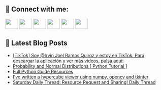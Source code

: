 ## 🔎 Connect with me:
[<img height="32" width="40" src="https://cdn.jsdelivr.net/npm/simple-icons@v5/icons/telegram.svg" />](https://t.me/bullbesh)
[<img height="32" width="40" src="https://cdn.jsdelivr.net/npm/simple-icons@v5/icons/vk.svg" />](https://vk.com/bullbesh)
[<img height="32" width="40" src="https://cdn.jsdelivr.net/npm/simple-icons@v5/icons/twitter.svg" />](https://twitter.com/bullbesh1)
[<img height="32" width="40" src="https://cdn.jsdelivr.net/npm/simple-icons@v5/icons/instagram.svg" />](https://www.instagram.com/bullbesh)
[<img height="32" width="40" src="https://cdn.jsdelivr.net/npm/simple-icons@v5/icons/reddit.svg" />](https://www.reddit.com/user/bullbesh)
[<img height="32" width="40" src="https://cdn.jsdelivr.net/npm/simple-icons@v5/icons/youtube.svg" />](https://www.youtube.com/channel/UCtfjRs6uzgq5mfm8S06WTcg)

## 📕 Latest Blog Posts
<!-- BLOG-POST-LIST:START -->
- [[TikTok] Soy @Irvin Joel Ramos Quiroz y estoy en TikTok. Para descargar la aplicación y ver más videos, pulsa aquí:](https://www.reddit.com/r/Python/comments/v4e50z/tiktok_soy_irvin_joel_ramos_quiroz_y_estoy_en/)
- [Probability and Normal Distributions [ Python Tutorial ]](https://www.reddit.com/r/Python/comments/v4dtm7/probability_and_normal_distributions_python/)
- [Full Python Guide Resources](https://www.reddit.com/r/Python/comments/v4dk1m/full_python_guide_resources/)
- [I&#39;ve written a hypercube viewer using numpy, opencv and tkinter](https://www.reddit.com/r/Python/comments/v4dh26/ive_written_a_hypercube_viewer_using_numpy_opencv/)
- [Saturday Daily Thread: Resource Request and Sharing! Daily Thread](https://www.reddit.com/r/Python/comments/v4chss/saturday_daily_thread_resource_request_and/)
<!-- BLOG-POST-LIST:END -->
